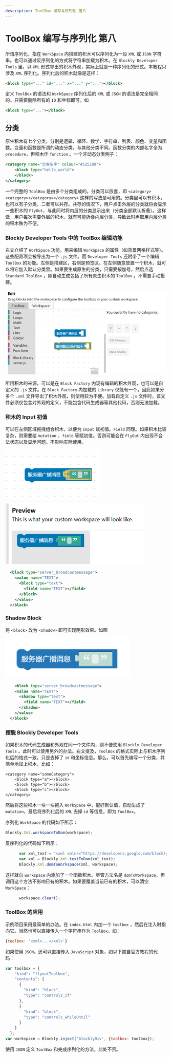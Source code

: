```yaml
---
description: ToolBox 编写与序列化 第八
---
```


# ToolBox 编写与序列化 第八

所谓序列化，指在 `WorkSpace` 内搭建的积木可以序列化为一段 `XML` 或 `JSON` 字符串。也可以通过反序列化的方式将字符串加载为积木。在 `Blockly Developer Tools` 里，以 `XML` 形式导出的积木外观，实际上就是一种序列化的形式。本教程只涉及 `XML` 序列化。序列化后的积木就像是这样：

```xml
<block type="..." id="..." x="..." y="..."></block> 
```

定义 `ToolBox` 的语法和 `WorkSpace` 序列化后的 `XML` 或 `JSON` 的语法是完全相同的。只需要删除所有的 `ID` 和坐标即可。如

```xml
<block type="..."></block>
```

## 分类

原生积木有七个分类，分别是逻辑、循环、数学、字符串、列表、颜色、变量和函数。变量和函数是所谓的动态分类，与其他分类不同。函数分类的内部名字全为 `procedure`，但积木作 `function` 。一个非动态分类例子：

```xml
<category name="分类名字" colour="#525288">
    <block type="hello_world">
    </block>
</category>
```

一个完整的 `ToolBox` 是由多个分类组成的。分类可以嵌套，即 `<category><category></category></category>` 这样的写法是可用的。分类里可以有积木，也可以有子分类，二者可以共存。共存的情况下，用户点击外层的分类就将会显示一些积木的 `FlyOut`，与此同时将内层的分类显示出来（分类全部默认折叠）。这样做，用户每次需要外层的积木，就有可能折叠内层分类，导致此时再取用内层分类的积木殊为不便。

### Blockly Developer Tools 中的 ToolBox 编辑功能

右文介绍了 `WorkSpace` 功能，用来编辑 `WorkSpace` 的属性（如背景网格样式等）。这些配置项会被导出为一个 `.js` 文件。而 `Developer Tools` 还附带了一个编辑 `ToolBox` 的功能。左侧是搭建区，右侧是预览区。在左侧随意放置一个积木，就可以将它加入默认分类里。如果要生成原生的分类，只需要按加号，然后点选 `Standard ToolBox` ，即自动生成包括了所有原生积木的 `ToolBox` 。不需要手动搭建。

![Left](.gitbook/assets/8-1.png)

所用积木的来源，可以是在 `Block Factory` 内现有编辑的积木外观，也可以是自定义的 `.js` 文件。在 `Block Factory` 内加载的 `Library` 仅能有一个，因此如果分多个 `.xml` 文件导出了积木外观，则使用较为不便。加载自定义 `.js` 文件时，该文件必须仅包含对外观的定义，不能包含代码生成器等其他代码，否则无法加载。

### 积木的 Input 初值

可以在左侧区域拖拽组合积木，以便为 `Input` 赋初值。`Field` 同理。如果积木比较复杂，则需要给 `mutation` 、`field` 等赋初值。否则可能会在 `FlyOut` 内出现不合法状态以及显示问题。不影响实际使用。

![left](.gitbook/assets/8-2.png)

![left](.gitbook/assets/8-3.png)

```xml
  <block type="server_broadcastmessage">
    <value name="TEXT">
      <block type="text">
        <field name="TEXT"></field>
      </block>
    </value>
  </block>
```

### Shadow Block

将 `<block>` 改为 `<shadow>` 即可实现阴影效果。如图

![left](.gitbook/assets/8-4.png)

```xml
    <block type="server_broadcastmessage">
    <value name="TEXT">
      <shadow type="text">
        <field name="TEXT"></field>
      </shadow>
    </value>
  </block>
```

### 摆脱 Blockly Developer Tools

如果积木的代码生成器和外观在同一个文件内，则不便使用 `Blockly Developer Tools` 。此时可以使用另外的办法。右文提及，`ToolBox` 的格式实际上与积木序列化后的格式一致，只是去掉了 `id` 和坐标信息。那么，可以首先编写一个分类，并简单地加上积木，比如：

```
<category name="someCategory">
    <block type="a"></block>
    <block type="b"></block>
    <block type="c"></block>
</category>
```

然后将这些积木一块一块拖入 `WorkSpace` 中，配好默认值，自动生成了 `mutation`，最后将序列化后的 `XML` 去掉 `id` 等信息，即为 `ToolBox`。

序列化 `WorkSpace` 的代码如下所示：

```javascript
Blockly.Xml.workspaceToDom(workspace);
```

反序列化的代码如下所示：

```javascript
      var xml_text = '<xml xmlns="https://developers.google.com/blockly/xml"><block type="procedures_defnoreturn" id="g:FJeZ#!Yc3xz/KNU8ZO" x="40" y="30"><field name="NAME">main</field><comment pinned="false" h="80" w="160">function main...</comment></block></xml>';
      var xml = Blockly.Xml.textToDom(xml_text);
      Blockly.Xml.domToWorkspace(xml, workspace);
```

这样就向 `workspace` 内添加了一个函数积木。尽管方法名是 `domToWorkspace`，但调用这个方法不影响已有的积木。如果要覆盖当前已有的积木，可以清空 `WorkSpace`：

```javascript
      workspace.clear();
```

### ToolBox 的应用

示例项目采用最简单的办法。在 `index.html` 内加一个 `toolbox` ，然后在注入时指向它。当然也可以直接传入一个字符串作为 `ToolBox`。如：

```javascript
{toolbox: '<xml>...</xml>'}
```

如果使用 `JSON`，还可以直接传入 `JavaScript` 对象，如以下摘自官方教程的代码：

```javascript
var toolbox = {
    "kind": "flyoutToolbox",
    "contents": [
      {
        "kind": "block",
        "type": "controls_if"
      },
      {
        "kind": "block",
        "type": "controls_whileUntil"
      }
    ]
  };
var workspace = Blockly.inject('blocklyDiv', {toolbox: toolbox});
```

使用 `JSON` 定义 `ToolBox` 和完成序列化的方法，此处不赘。
